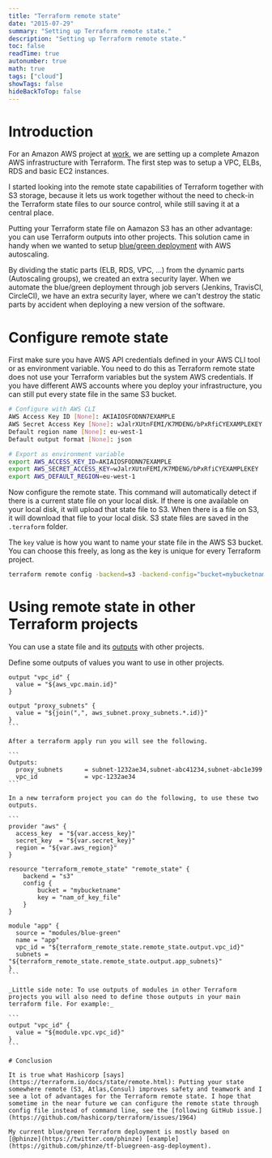 ```yaml
---
title: "Terraform remote state"
date: "2015-07-29"
summary: "Setting up Terraform remote state."
description: "Setting up Terraform remote state."
toc: false
readTime: true
autonumber: true
math: true
tags: ["cloud"]
showTags: false
hideBackToTop: false
---
```


# Introduction

For an Amazon AWS project at [work](http://skyscrapers.eu), we are setting up a complete Amazon AWS infrastructure with Terraform. The first step was to setup a VPC, ELBs, RDS and basic EC2 instances.

I started looking into the remote state capabilities of Terraform together with S3 storage, because it lets us work together without the need to check-in the Terraform state files to our source control, while still saving it at a central place.

Putting your Terraform state file on Aamazon S3 has an other advantage: you can use Terraform outputs into other projects. This solution came in handy when we wanted to setup [blue/green deployment](http://martinfowler.com/bliki/BlueGreenDeployment.html) with AWS autoscaling.

By dividing the static parts (ELB, RDS, VPC, ...) from the dynamic parts (Autoscaling groups), we created an extra security layer. When we automate the blue/green deployment through job servers (Jenkins, TravisCI, CircleCI), we have an extra security layer, where we can't destroy the static parts by accident when deploying a new version of the software.

# Configure remote state

First make sure you have AWS API credentials defined in your AWS CLI tool or as environment variable. You need to do this as Terraform remote state does not use your Terraform variables but the system AWS credentials. If you have different AWS accounts where you deploy your infrastructure, you can still put every state file in the same S3 bucket.

```bash
# Configure with AWS CLI
AWS Access Key ID [None]: AKIAIOSFODNN7EXAMPLE
AWS Secret Access Key [None]: wJalrXUtnFEMI/K7MDENG/bPxRfiCYEXAMPLEKEY
Default region name [None]: eu-west-1
Default output format [None]: json

# Export as environment variable
export AWS_ACCESS_KEY_ID=AKIAIOSFODNN7EXAMPLE
export AWS_SECRET_ACCESS_KEY=wJalrXUtnFEMI/K7MDENG/bPxRfiCYEXAMPLEKEY
export AWS_DEFAULT_REGION=eu-west-1
```

Now configure the remote state. This command will automatically detect if there is a current state file on your local disk. If there is one available on your local disk, it will upload that state file to S3. When there is a file on S3, it will download that file to your local disk. S3 state files are saved in the `.terraform` folder.

The `key` value is how you want to name your state file in the AWS S3 bucket. You can choose this freely, as long as the key is unique for every Terraform project.

```bash
terraform remote config -backend=s3 -backend-config="bucket=mybucketname" -backend-config="key=nam_of_key_file"
```

# Using remote state in other Terraform projects

You can use a state file and its [outputs](https://terraform.io/docs/configuration/outputs.html) with other projects.

Define some outputs of values you want to use in other projects.

````
output "vpc_id" {
  value = "${aws_vpc.main.id}"
}

output "proxy_subnets" {
  value = "${join(",", aws_subnet.proxy_subnets.*.id)}"
}
```

After a terraform apply run you will see the following.

```
Outputs:
  proxy_subnets      = subnet-1232ae34,subnet-abc41234,subnet-abc1e399
  vpc_id             = vpc-1232ae34
```

In a new terraform project you can do the following, to use these two outputs.

```
provider "aws" {
  access_key  = "${var.access_key}"
  secret_key  = "${var.secret_key}"
  region = "${var.aws_region}"
}

resource "terraform_remote_state" "remote_state" {
    backend = "s3"
    config {
        bucket = "mybucketname"
        key = "nam_of_key_file"
    }
}

module "app" {
  source = "modules/blue-green"
  name = "app"
  vpc_id = "${terraform_remote_state.remote_state.output.vpc_id}"
  subnets = "${terraform_remote_state.remote_state.output.app_subnets}"
}
```

_Little side note: To use outputs of modules in other Terraform projects you will also need to define those outputs in your main terraform file. For example:_

```
output "vpc_id" {
  value = "${module.vpc.vpc_id}"
}
```

# Conclusion

It is true what Hashicorp [says](https://terraform.io/docs/state/remote.html): Putting your state somewhere remote (S3, Atlas,Consul) improves safety and teamwork and I see a lot of advantages for the Terraform remote state. I hope that sometime in the near future we can configure the remote state through config file instead of command line, see the [following GitHub issue.](https://github.com/hashicorp/terraform/issues/1964)

My current blue/green Terraform deployment is mostly based on [@phinze](https://twitter.com/phinze) [example](https://github.com/phinze/tf-bluegreen-asg-deployment).
